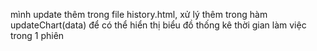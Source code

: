 mình update thêm trong file history.html, xử lý thêm trong hàm updateChart(data) để có thể hiển thị biểu đồ thống kê thời gian làm việc trong 1 phiên
